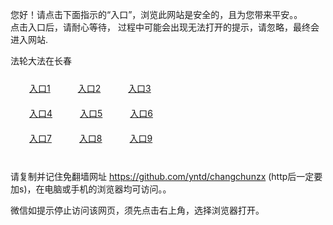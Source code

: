 您好！请点击下面指示的“入口”，浏览此网站是安全的，且为您带来平安。。 <br/>
点击入口后，请耐心等待， 过程中可能会出现无法打开的提示，请忽略，最终会进入网站. </br>

法轮大法在长春<br/>
<div style="padding:10px"><a style="margin:20px" target="_blank" href="https://d34sjk1iypb4if.cloudfront.net/2Qpsp?rkkwb" id="ccLink1" rel="nofollow">入口1</a> <a target="_blank" style="margin:20px" href="https://d3sd8ujgec22ft.cloudfront.net/2Qpsp?eaohbkc" id="ccLink2" rel="nofollow">入口2</a> <a style="margin:20px" target="_blank" href="https://d1v4elbvu8h58l.cloudfront.net/2Qpsp?ejrfsct" id="ccLink3" rel="nofollow">入口3</a></div>

<div style="padding:10px" ><a style="margin:20px" target="_blank" href="https://d34sjk1iypb4if.cloudfront.net/2Qpsp?rkkwb" id="ccLink4" rel="nofollow">入口4</a> <a style="margin:20px" href="https://d3sd8ujgec22ft.cloudfront.net/2Qpsp?eaohbkc" target="_blank" id="ccLink5" rel="nofollow">入口5</a> <a style="margin:20px" href="https://d1v4elbvu8h58l.cloudfront.net/2Qpsp?ejrfsct" target="_blank" id="ccLink6" rel="nofollow">入口6</a></div>

<div style="padding:10px"><a style="margin:20px" target="_blank" href="https://d34sjk1iypb4if.cloudfront.net/2Qpsp?rkkwb" id="ccLink7" rel="nofollow">入口7</a> <a style="margin:20px" href="https://d3sd8ujgec22ft.cloudfront.net/2Qpsp?eaohbkc" target="_blank" id="ccLink8" rel="nofollow">入口8</a> <a style="margin:20px" target="_blank" href="https://d1v4elbvu8h58l.cloudfront.net/2Qpsp?ejrfsct" id="ccLink9" rel="nofollow">入口9</a></div>

<br/>



请复制并记住免翻墙网址 https://github.com/yntd/changchunzx (http后一定要加s)，在电脑或手机的浏览器均可访问。。<br/>

微信如提示停止访问该网页，须先点击右上角，选择浏览器打开。
